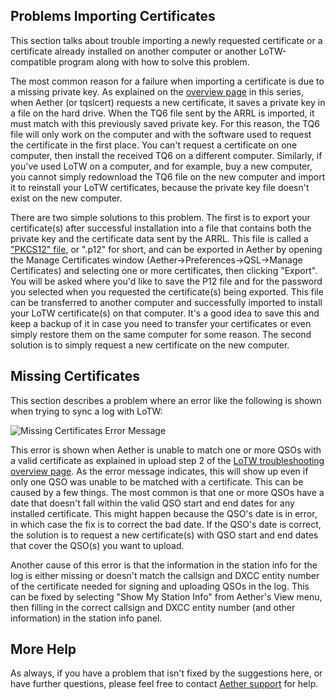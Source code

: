 ## Problems Importing Certificates

This section talks about trouble importing a newly requested certificate or a certificate already installed on another computer or another LoTW-compatible program along with how to solve this problem.

The most common reason for a failure when importing a certificate is due to a missing private key. As explained on the [overview page](lotwtroubleshootingoverview.md) in this series, when Aether (or tqslcert) requests a new certificate, it saves a private key in a file on the hard drive. When the TQ6 file sent by the ARRL is imported, it must match with this previously saved private key. For this reason, the TQ6 file will only work on the computer and with the software used to request the certificate in the first place. You can't request a certificate on one computer, then install the received TQ6 on a different computer. Similarly, if you've used LoTW on a computer, and for example, buy a new computer, you cannot simply redownload the TQ6 file on the new computer and import it to reinstall your LoTW certificates, because the private key file doesn't exist on the new computer.

There are two simple solutions to this problem. The first is to export your certificate(s) after successful installation into a file that contains both the private key and the certificate data sent by the ARRL. This file is called a ["PKCS12" file](http://en.wikipedia.org/wiki/PKCS12), or ".p12" for short, and can be exported in Aether by opening the Manage Certificates window (Aether->Preferences->QSL->Manage Certificates) and selecting one or more certificates, then clicking "Export". You will be asked where you'd like to save the P12 file and for the password you selected when you requested the certificate(s) being exported. This file can be transferred to another computer and successfully imported to install your LoTW certificate(s) on that computer. It's a good idea to save this and keep a backup of it in case you need to transfer your certificates or even simply restore them on the same computer for some reason. The second solution is to simply request a new certificate on the new computer.

## Missing Certificates

This section describes a problem where an error like the following is shown when trying to sync a log with LoTW:

![Missing Certificates Error Message](/images/MissingValidLoTWCertificates.png)

This error is shown when Aether is unable to match one or more QSOs with a valid certificate as explained in upload step 2 of the [LoTW troubleshooting overview page](lotwtroubleshootingoverview.md). As the error message indicates, this will show up even if only one QSO was unable to be matched with a certificate. This can be caused by a few things. The most common is that one or more QSOs have a date that doesn't fall within the valid QSO start and end dates for any installed certificate. This might happen because the QSO's date is in error, in which case the fix is to correct the bad date. If the QSO's date is correct, the solution is to request a new certificate(s) with QSO start and end dates that cover the QSO(s) you want to upload.

Another cause of this error is that the information in the station info for the log is either missing or doesn't match the callsign and DXCC entity number of the certificate needed for signing and uploading QSOs in the log. This can be fixed by selecting "Show My Station Info" from Aether's View menu, then filling in the correct callsign and DXCC entity number (and other information) in the station info panel.

## More Help

As always, if you have a problem that isn't fixed by the suggestions here, or have further questions, please feel free to contact [Aether support](https://www.aetherlog.com/contact.html) for help.
